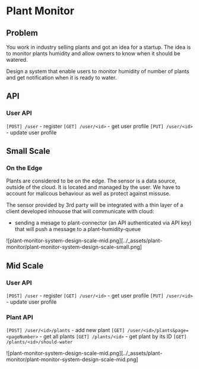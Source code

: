 # Plant Monitor

## Problem
You work in industry selling plants and got an idea for a startup. The idea is to monitor plants humidity and allow owners to know when it should be watered.

Design a system that enable users to monitor humidity of number of plants and get notification when it is ready to water.

## API
### User API
`[POST] /user` - register 
`[GET] /user/<id>` - get user profile
`[PUT] /user/<id>` - update user profile

## Small Scale
### On the Edge
Plants are considered to be on the edge. The sensor is a data source, outside of the cloud. It is located and managed by the user. We have to account for malicous behaviour as well as protect against missuse.

The sensor provided by 3rd party will be integrated with a thin layer of a client developed inhouose that will communicate with cloud:
- sending a mesage to plant-connector (an API authenticated via API key) that will push a message to a plant-humidity-queue

![plant-monitor-system-design-scale-mid.png][../_assets/plant-monitor/plant-monitor-system-design-scale-small.png]

## Mid Scale
### User API
`[POST] /user` - register 
`[GET] /user/<id>` - get user profile
`[PUT] /user/<id>` - update user profile

### Plant API
`[POST] /user/<id>/plants` - add new plant
`[GET] /user/<id>/plants&page=<pageNumber>` - get all plants
`[GET] /plants/<id>` - get plant by its ID
`[GET] /plants/<id>/should-water`


![plant-monitor-system-design-scale-mid.png][../_assets/plant-monitor/plant-monitor-system-design-scale-mid.png]
